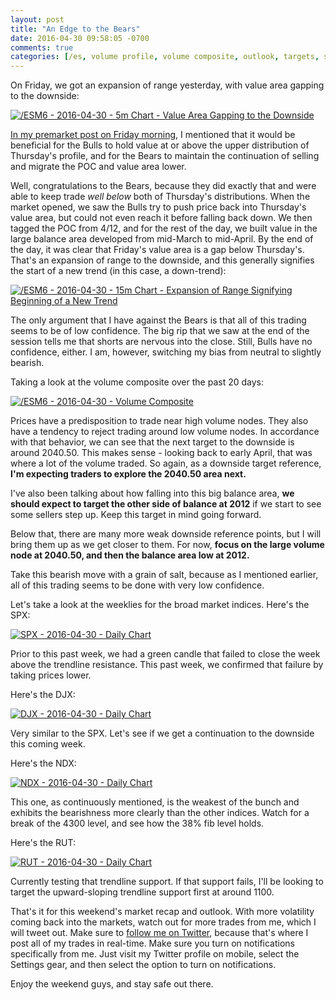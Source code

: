 ```yaml
---
layout: post
title: "An Edge to the Bears"
date: 2016-04-30 09:58:05 -0700
comments: true
categories: [/es, volume profile, volume composite, outlook, targets, spx, ndx, djx, rut]
---
```


On Friday, we got an expansion of range yesterday, with value area gapping to the downside:

[![/ESM6 - 2016-04-30 - 5m Chart - Value Area Gapping to the Downside](/images/blog/04302016/es_5m.png)](/images/blog/04302016/es_5m.png)

[In my premarket post on Friday morning](/blog/2016/04/29/yesterdays-liquidation-break-going-forward/ "Liquidation Break Going Forward - Bulls and Bears Have Work to Do"), I mentioned that it would be beneficial for the Bulls to hold value at or above the upper distribution of Thursday's profile, and for the Bears to maintain the continuation of selling and migrate the POC and value area lower.

Well, congratulations to the Bears, because they did exactly that and were able to keep trade *well below* both of Thursday's distributions. When the market opened, we saw the Bulls try to push price back into Thursday's value area, but could not even reach it before falling back down. We then tagged the POC from 4/12, and for the rest of the day, we built value in the large balance area developed from mid-March to mid-April. By the end of the day, it was clear that Friday's value area is a gap below Thursday's. That's an expansion of range to the downside, and this generally signifies the start of a new trend (in this case, a down-trend):

[![/ESM6 - 2016-04-30 - 15m Chart - Expansion of Range Signifying Beginning of a New Trend](/images/blog/04302016/es_15m.png)](/images/blog/04302016/es_15m.png)

The only argument that I have against the Bears is that all of this trading seems to be of low confidence. The big rip that we saw at the end of the session tells me that shorts are nervous into the close. Still, Bulls have no confidence, either. I am, however, switching my bias from neutral to slightly bearish.

Taking a look at the volume composite over the past 20 days:

[![/ESM6 - 2016-04-30 - Volume Composite](/images/blog/04302016/es_volume_comp.png)](/images/blog/04302016/es_volume_comp.png)

Prices have a predisposition to trade near high volume nodes. They also have a tendency to reject trading around low volume nodes. In accordance with that behavior, we can see that the next target to the downside is around 2040.50. This makes sense - looking back to early April, that was where a lot of the volume traded. So again, as a downside target reference, **I'm expecting traders to explore the 2040.50 area next.**

I've also been talking about how falling into this big balance area, **we should expect to target the other side of balance at 2012** if we start to see some sellers step up. Keep this target in mind going forward.

Below that, there are many more weak downside reference points, but I will bring them up as we get closer to them. For now, **focus on the large volume node at 2040.50, and then the balance area low at 2012.**

Take this bearish move with a grain of salt, because as I mentioned earlier, all of this trading seems to be done with very low confidence.

Let's take a look at the weeklies for the broad market indices. Here's the SPX:

[![SPX - 2016-04-30 - Daily Chart](/images/blog/04302016/spx.png)](/images/blog/04302016/spx.png)

Prior to this past week, we had a green candle that failed to close the week above the trendline resistance. This past week, we confirmed that failure by taking prices lower.

Here's the DJX:

[![DJX - 2016-04-30 - Daily Chart](/images/blog/04302016/djx.png)](/images/blog/04302016/djx.png)

Very similar to the SPX. Let's see if we get a continuation to the downside this coming week.

Here's the NDX:

[![NDX - 2016-04-30 - Daily Chart](/images/blog/04302016/ndx.png)](/images/blog/04302016/ndx.png)

This one, as continuously mentioned, is the weakest of the bunch and exhibits the bearishness more clearly than the other indices. Watch for a break of the 4300 level, and see how the 38% fib level holds.

Here's the RUT:

[![RUT - 2016-04-30 - Daily Chart](/images/blog/04302016/rut.png)](/images/blog/04302016/rut.png)

Currently testing that trendline support. If that support fails, I'll be looking to target the upward-sloping trendline support first at around 1100.

That's it for this weekend's market recap and outlook. With more volatility coming back into the markets, watch out for more trades from me, which I will tweet out. Make sure to [follow me on Twitter](https://twitter.com/theta_positive "Follow @thetatrades on Twitter"), because that's where I post all of my trades in real-time. Make sure you turn on notifications specifically from me. Just visit my Twitter profile on mobile, select the Settings gear, and then select the option to turn on notifications.

Enjoy the weekend guys, and stay safe out there.
